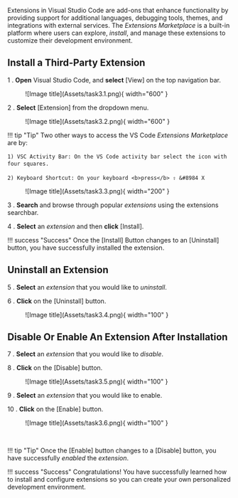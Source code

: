 Extensions in Visual Studio Code are add-ons that enhance functionality by providing support for additional languages, debugging tools, themes, and integrations with external services. The <i>Extensions Marketplace</i> is a built-in platform where users can explore, <i>install</i>, and manage these extensions to customize their development environment.

## Install a Third-Party Extension

1 . <b>Open</b> Visual Studio Code, and <b>select</b> [View] on the top navigation bar.

<figure markdown="span">
  ![Image title](Assets/task3.1.png){ width="600" }
</figure>

2 . <b>Select</b> [Extension] from the dropdown menu.

<figure markdown="span">
  ![Image title](Assets/task3.2.png){ width="600" }
</figure>

!!! tip "Tip"
    Two other ways to access the VS Code <i>Extensions Marketplace</i> are by: 
    
    1) VSC Activity Bar: On the VS Code activity bar select the icon with four squares.
    
    2) Keyboard Shortcut: On your keyboard <b>press</b> ⇧ &#8984 X

<figure markdown="span">
  ![Image title](Assets/task3.3.png){ width="200" }
</figure>

3 . <b>Search</b> and browse through popular <i>extensions</i> using the extensions searchbar.

4 . <b>Select</b> an <i>extension</i> and then <b>click</b> [Install].

!!! success "Success"
    Once the [Install] Button changes to an [Uninstall] button, you have successfully installed the extension.

## Uninstall an Extension

5 . <b>Select</b> an <i>extension</i> that you would like to <i>uninstall</i>.

6 . <b>Click</b> on the [Uninstall] button.

<figure markdown="span">
  ![Image title](Assets/task3.4.png){ width="100" }
</figure>

## Disable Or Enable An Extension After Installation 

7 . <b>Select</b> an <i>extension</i> that you would like to <i>disable</i>.

8 . <b>Click</b> on the [Disable] button.

<figure markdown="span">
  ![Image title](Assets/task3.5.png){ width="100" }
</figure>


9 . <b>Select</b> an <i>extension</i> that you would like to </i>enable</i>.

10 . <b>Click</b> on the [Enable] button.

<figure markdown="span">
  ![Image title](Assets/task3.6.png){ width="100" }
</figure>

<br />

!!! tip "Tip"
    Once the [Enable] button changes to a [Disable] button, you have successfully <i>enabled</i> the <i>extension</i>.

!!! success "Success"
    Congratulations! You have successfully learned how to install and configure extensions so you can create your own personalized development environment.
